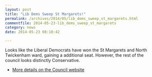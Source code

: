 ```yaml
---
layout: post
title: "Lib Dems Sweep St Margarets!"
permalink: /archives/2014/05/lib_dems_sweep_st_margarets.html
commentfile: 2014-05-23-lib_dems_sweep_st_margarets
category: news
date: 2014-05-23 08:10:42

---
```


Looks like the Liberal Democrats have won the St Margarets and North Twickenham ward, gaining a additional seat. However, the rest of the council looks distinctly Conservative.

-   [More details on the Council website](http://www.richmond.gov.uk/local_election_2014?mgl=mgElectionResults.aspx&ID=3&V=1&RPID=16644934)
